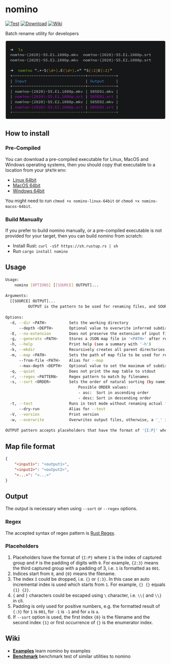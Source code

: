 # nomino

[![Test](https://github.com/yaa110/nomino/workflows/Test/badge.svg)](https://github.com/yaa110/nomino/actions) [![Download](https://img.shields.io/badge/download-releases-blue.svg)](https://github.com/yaa110/nomino/releases/latest) [![Wiki](https://img.shields.io/badge/wiki-docs-orange.svg)](https://github.com/yaa110/nomino/wiki)

Batch rename utility for developers

![Alt text](/screenshots/regex.png?raw=true "Example Screenshot")

## How to install

### Pre-Compiled

You can download a pre-compiled executable for Linux, MacOS and Windows operating systems, then you should copy that executable to a location from your `$PATH` env:

- [Linux 64bit](https://github.com/yaa110/nomino/releases/latest/download/nomino-linux-64bit)
- [MacOS 64bit](https://github.com/yaa110/nomino/releases/latest/download/nomino-macos-64bit)
- [Windows 64bit](https://github.com/yaa110/nomino/releases/latest/download/nomino-windows-64bit.exe)

You might need to run `chmod +x nomino-linux-64bit` or `chmod +x nomino-macos-64bit`.

### Build Manually

If you prefer to build nomino manually, or a pre-compiled executable is not provided for your target, then you can build nomino from scratch:

- Install Rust: `curl -sSf https://sh.rustup.rs | sh`
- Run `cargo install nomino`

## Usage

```bash
Usage:
    nomino [OPTIONS] [[SOURCE] OUTPUT]...

Arguments:
  [[SOURCE] OUTPUT]...
          OUTPUT is the pattern to be used for renaming files, and SOURCE is the optional regex pattern to match by filenames. SOURCE has the same function as -r option

Options:
  -d, --dir <PATH>          Sets the working directory
      --depth <DEPTH>       Optional value to overwrite inferred subdirectory depth value in 'regex' mode
  -E, --no-extension        Does not preserve the extension of input files in 'sort' and 'regex' options
  -g, --generate <PATH>     Stores a JSON map file in '<PATH>' after renaming files
  -h, --help                Print help (see a summary with '-h')
  -k, --mkdir               Recursively creates all parent directories of '<OUTPUT>' if they are missing
  -m, --map <PATH>          Sets the path of map file to be used for renaming files
      --from-file <PATH>    Alias for --map
      --max-depth <DEPTH>   Optional value to set the maximum of subdirectory depth value in 'regex' mode
  -q, --quiet               Does not print the map table to stdout
  -r, --regex <PATTERN>     Regex pattern to match by filenames
  -s, --sort <ORDER>        Sets the order of natural sorting (by name) to rename files using enumerator
                                Possible ORDER values:
                                - asc:  Sort in ascending order
                                - desc: Sort in descending order
  -t, --test                Runs in test mode without renaming actual files
      --dry-run             Alias for --test
  -V, --version             Print version
  -w, --overwrite           Overwrites output files, otherwise, a '_' is prepended to filename

OUTPUT pattern accepts placeholders that have the format of '{I:P}' where 'I' is the index of captured group and 'P' is the padding of digits with `0`. Please refer to https://github.com/yaa110/nomino for more information.
```

## Map file format

```json
{
    "<input1>": "<output1>",
    "<input2>": "<output2>",
    "<...>": "<...>"
}
```

## Output

The output is necessary when using `--sort` or `--regex` options.

### Regex

The accepted syntax of regex pattern is [Rust Regex](https://docs.rs/regex/latest/regex/).

### Placeholders

1. Placeholders have the format of `{I:P}` where `I` is the index of captured group and `P` is the padding of digits with `0`. For example, `{2:3}` means the third captured group with a padding of 3, i.e. `1` is formatted as `001`.
1. Indices start from `0`, and `{0}` means the filename.
1. The index `I` could be dropped, i.e. `{}` or `{:3}`. In this case an auto incremental index is used which starts from `1`. For example, `{} {}` equals `{1} {2}`.
1. `{` and `}` characters could be escaped using `\` character, i.e. `\\{` and `\\}` in cli.
1. Padding is only used for positive numbers, e.g. the formatted result of `{:3}` for `1` is `001`, for `-1` is `-1` and for `a` is `a`.
1. If `--sort` option is used, the first index `{0}` is the filename and the second index `{1}` or first occurrence of `{}` is the enumerator index.

## Wiki

- **[Examples](https://github.com/yaa110/nomino/wiki/Examples)** learn nomino by examples
- **[Benchmark](https://github.com/yaa110/nomino/wiki/Benchmark)** benchmark test of similar utilities to nomino
